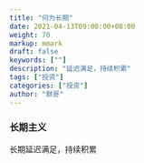 ```yaml
---  
title: "何为长期"  
date: 2021-04-13T09:00:00+08:00  
weight: 70  
markup: mmark  
draft: false  
keywords: [""]  
description: "延迟满足，持续积累"  
tags: ["投资"]  
categories: ["投资"]  
author: "默哥"  
---  
```

### 长期主义
长期延迟满足，持续积累